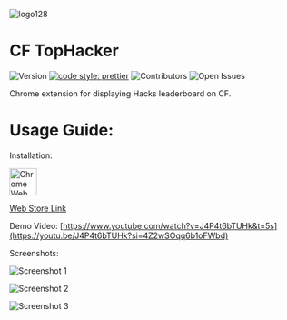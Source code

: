 ![logo128](https://github.com/user-attachments/assets/c4a782f8-95b9-4644-bf75-53dd5b3b4e9f)
# CF TopHacker

![Version](https://img.shields.io/badge/Version-0.1-blue)
[![code style: prettier](https://img.shields.io/badge/code_style-prettier-ff69b4.svg)](https://github.com/prettier/prettier)
![Contributors](https://img.shields.io/badge/Contributors-1-green)
![Open Issues](https://img.shields.io/badge/Issues-4-red)

Chrome extension for displaying Hacks leaderboard on CF.


# Usage Guide:

Installation:

<a href="https://chromewebstore.google.com/detail/cf-tophacker/jjonaiodlgelhegbbihodicniiccbhbi"><img src="https://i.imgur.com/iswHnpJ.png" alt="Chrome Web Store" height="48"></a>

<a href="https://chromewebstore.google.com/detail/cf-tophacker/jjonaiodlgelhegbbihodicniiccbhbi">Web Store Link</a>


Demo Video: [https://www.youtube.com/watch?v=J4P4t6bTUHk&t=5s](https://youtu.be/J4P4t6bTUHk?si=4Z2wSOqq6b1oFWbd)

Screenshots:

![Screenshot 1](https://github.com/user-attachments/assets/0f65cf40-bf78-4711-be73-b1ae30a20311)

![Screenshot 2](https://github.com/user-attachments/assets/7266cff2-3b95-4293-a52b-5f6a9d396de1)

![Screenshot 3](https://github.com/user-attachments/assets/5137232d-1e1f-4923-80e4-558ce75992c6)



